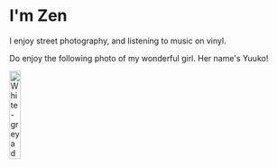 # I'm Zen
I enjoy street photography, and listening to music on vinyl.

Do enjoy the following photo of my wonderful girl. Her name's Yuuko!

<img src="https://static.govtech.agency/share/yuuko-github-small-YkwDJjhzbYnhkO4DnVqc7H3ITHqTFxHt108TIhjpHp2DYTWvogX6iZNbgLE5Bp6jCQUW0ZhAfbIIwTNGyKHclIeX63VdZWwdBJg2.jpg" alt="White-grey adult cat, very fluffy, her face takes up the entire photo, and is slightly motion blurred." width=20% height=20%>
